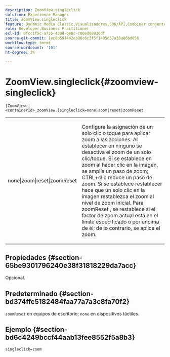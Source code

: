 ```yaml
---
description: ZoomView.singleclick
solution: Experience Manager
title: ZoomView.singleclick
feature: Dynamic Media Classic,Visualizadores,SDK/API,Combinar conjuntos de medios
role: Developer,Business Practitioner
exl-id: 0fcc1f5c-a735-430d-be0c-c00ed08830df
source-git-commit: 1ec8b59f442eb96c6c3f5f1405d57a38a86bd056
workflow-type: tm+mt
source-wordcount: '101'
ht-degree: 3%

---
```


# ZoomView.singleclick{#zoomview-singleclick}

`[ZoomView.|<containerId>_zoomView.]singleclick=none|zoom|reset|zoomReset`

<table id="table_82C9252157DB41B5B98505855975D2F5"> 
 <tbody> 
  <tr> 
   <td colname="col1"> <p> <span class="codeph"> none|zoom|reset|zoomReset  </span> </p> </td> 
   <td colname="col2"> <p> Configura la asignación de un solo clic o toque para aplicar zoom a las acciones. Al establecer en <span class="codeph"> ninguno </span> se desactiva el zoom de un solo clic/toque. Si se establece en <span class="codeph"> zoom </span> al hacer clic en la imagen, se amplía un paso de zoom; CTRL+clic reduce un paso de zoom. Si se establece <span class="codeph"> restablecer </span> hace que un solo clic en la imagen restablezca el zoom al nivel de zoom inicial. Para <span class="codeph"> zoomReset </span>, se restablece si el factor de zoom actual está en el límite especificado o por encima de él; de lo contrario, se aplica el zoom. </p> </td> 
  </tr> 
 </tbody> 
</table>

## Propiedades {#section-65be9301796240e38f31818229da7acc}

Opcional.

## Predeterminado {#section-bd374ffc5182484faa77a7a3c8fa70f2}

`zoomReset` en equipos de escritorio;  `none` en dispositivos táctiles.

## Ejemplo {#section-bd6c4249bccf44aab13fee8552f5a8b3}

`singleclick=zoom`
